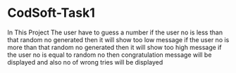 # CodSoft-Task1
In This Project 
The user have to guess a number
if the user no is less than that random no generated then it will show too low message
if the user no is more than that random no generated then it will show too high message
if the user no is equal to random no then congratulation message will be  displayed
and also no of wrong tries will be displayed
